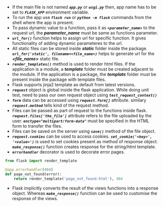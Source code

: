 - If the main file is not named ***`app.py`*** or ***`wsgi.py`*** then, app name has to be set to ***`FLASK_APP`*** environment variable.
- To run the app use ***`flask run`*** or ***`python -m flask`*** commands from the shell where the app is present.
- To pass dynamic value to a function, pass it as ***`<parameter_name>`*** to the request url, the ***parameter_name*** must be same as functions parameter.
- ***`url_for()`*** function helps to assign url for specific function. It gives functionality of adding dynamic parameteres to the url.
- All static files can be stored inside ***static*** folder inside the package. ***`url_for('static', filename=<file_name>)`*** helps to generate url for the ***<file_name>*** static file.
- ***`render_templates()`*** method is used to render html files. If the application is a module, a ***template*** folder must be created adjacent to the module. If the application is a package, the ***template*** folder must be present inside the package with template files.
- Flask supports jinja2 template as default from latest versions.
- ***`request`*** object is global inside the flask application. While doing unit test, need to pass our own request object using ***`test_request_context()`***
- ***`form`*** data can be accessed using ***`request.form[]`*** attribute. similary ***`request.method`*** tells kind of the request method.
- Files can be passed as part of request to the functions inside flask. ***`request.files['the_file']`*** attribute refers to the file uploaded by the user. ***`enctype="multipart/form-data"`*** must be specified in the HTML form to transfer the files.
- Files can be saved on the server using ***`save()`*** method of the file object.
- ***`request.cookies`*** can be used to access cookies. ***`set_cookie('<key>', '<value>')`*** is used to set cookies present as method of response object. ***`make_response()`*** function creates response for the string/html template.
- ***`errorhandler`*** decorator is used to decorate error pages.
```python
from flask import render_template

@app.errorhandler(404)
def page_not_found(error):
    return render_template('page_not_found.html'), 404
```
- Flask implicitly converts the result of the views functions into a response object. Whereas ***`make_response()`*** function can be used to customise the response of the views.